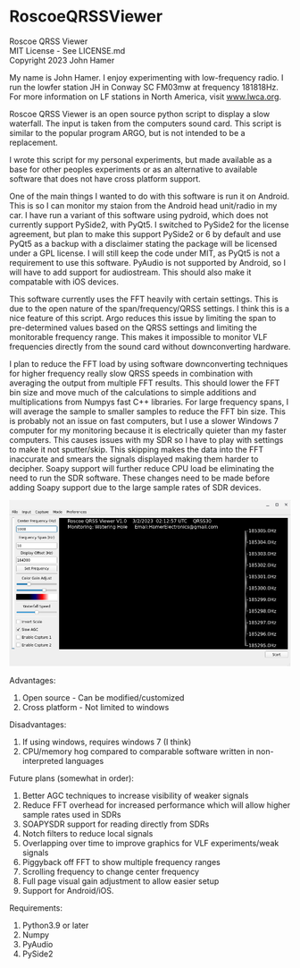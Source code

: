 # RoscoeQRSSViewer  
Roscoe QRSS Viewer  
MIT License - See LICENSE.md  
Copyright 2023 John Hamer  

My name is John Hamer. I enjoy experimenting with low-frequency radio. I run the lowfer station JH in Conway SC FM03mw at frequency 181818Hz. For more information on LF stations in North America, visit www.lwca.org.

Roscoe QRSS Viewer is an open source python script to display a slow waterfall. The input is taken from the computers sound card. This script is similar to the popular program ARGO, but is not intended to be a replacement.

I wrote this script for my personal experiments, but made available as a base for other peoples experiments or as an alternative to available software that does not have cross platform support. 

One of the main things I wanted to do with this software is run it on Android. This is so I can monitor my staion from the Android head unit/radio in my car. I have run a variant of this software using pydroid, which does not currently support PySide2, with PyQt5. I switched to PySide2 for the license agreement, but plan to make this support PySide2 or 6 by default and use PyQt5 as a backup with a disclaimer stating the package will be licensed under a GPL license. I will still keep the code under MIT, as PyQt5 is not a requirement to use this software. PyAudio is not supported by Android, so I will have to add support for audiostream. This should also make it compatable with iOS devices.

This software currently uses the FFT heavily with certain settings. This is due to the open nature of the span/frequency/QRSS settings. I think this is a nice feature of this script. Argo reduces this issue by limiting the span to pre-determined values based on the QRSS settings and limiting the monitorable frequency range. This makes it impossible to monitor VLF frequencies directly from the sound card without downconverting hardware. 

I plan to reduce the FFT load by using software downconverting techniques for higher frequency really slow QRSS speeds in combination with averaging the output from multiple FFT results. This should lower the FFT bin size and move much of the calculations to simple additions and multiplications from Numpys fast C++ libraries. For large frequency spans, I will average the sample to smaller samples to reduce the FFT bin size. This is probably not an issue on fast computers, but I use a slower Windows 7 computer for my monitoring because it is electrically quieter than my faster computers. This causes issues with my SDR so I have to play with settings to make it not sputter/skip. This skipping makes the data into the FFT inaccurate and smears the signals displayed making them harder to decipher. Soapy support will further reduce CPU load be eliminating the need to run the SDR software. These changes need to be made before adding Soapy support due to the large sample rates of SDR devices.

![](./images/RoscoeQRSSViewer.jpg)

Advantages:  
1. Open source - Can be modified/customized  
2. Cross platform - Not limited to windows  

Disadvantages:  
1. If using windows, requires windows 7 (I think)  
2. CPU/memory hog compared to comparable software written in non-interpreted languages  

Future plans (somewhat in order):  
1. Better AGC techniques to increase visibility of weaker signals
2. Reduce FFT overhead for increased performance which will allow higher sample rates used in SDRs
3. SOAPYSDR support for reading directly from SDRs  
4. Notch filters to reduce local signals  
5. Overlapping over time to improve graphics for VLF experiments/weak signals  
6. Piggyback off FFT to show multiple frequency ranges  
7. Scrolling frequency to change center frequency
8. Full page visual gain adjustment to allow easier setup
9. Support for Android/iOS.

Requirements:  
1. Python3.9 or later  
2. Numpy  
3. PyAudio
4. PySide2
